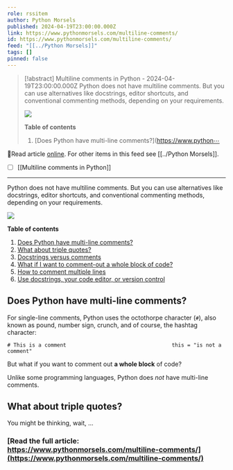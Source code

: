 ```yaml
---
role: rssitem
author: Python Morsels
published: 2024-04-19T23:00:00.000Z
link: https://www.pythonmorsels.com/multiline-comments/
id: https://www.pythonmorsels.com/multiline-comments/
feed: "[[../Python Morsels]]"
tags: []
pinned: false
---
```

> [!abstract] Multiline comments in Python - 2024-04-19T23:00:00.000Z
> Python does not have multiline comments. But you can use alternatives like docstrings, editor shortcuts, and conventional commenting methods, depending on your requirements.
> 
> ![](https://i.vimeocdn.com/filter/overlay?src0=https%3A%2F%2Fi.vimeocdn.com%2Fvideo%2F1841759670-0b28dacb1984f308cc6f5f4b2e1ab6c842bffdd8cce9a544b0097584850ccc6a-d_1920x1080&src1=http%3A%2F%2Ff.vimeocdn.com%2Fp%2Fimages%2Fcrawler_play.png)
> 
> **Table of contents**
> 
> 1. [Does Python have multi-line comments?](https://www.python⋯

🔗Read article [online](https://www.pythonmorsels.com/multiline-comments/). For other items in this feed see [[../Python Morsels]].

- [ ] [[Multiline comments in Python]]
- - -
Python does not have multiline comments. But you can use alternatives like docstrings, editor shortcuts, and conventional commenting methods, depending on your requirements.

![](https://i.vimeocdn.com/filter/overlay?src0=https%3A%2F%2Fi.vimeocdn.com%2Fvideo%2F1841759670-0b28dacb1984f308cc6f5f4b2e1ab6c842bffdd8cce9a544b0097584850ccc6a-d_1920x1080&src1=http%3A%2F%2Ff.vimeocdn.com%2Fp%2Fimages%2Fcrawler_play.png)

**Table of contents**

1. [Does Python have multi-line comments?](https://www.pythonmorsels.com/multiline-comments/#does-python-have-multi-line-comments)
2. [What about triple quotes?](https://www.pythonmorsels.com/multiline-comments/#what-about-triple-quotes)
3. [Docstrings versus comments](https://www.pythonmorsels.com/multiline-comments/#docstrings-versus-comments)
4. [What if I want to comment-out a whole block of code?](https://www.pythonmorsels.com/multiline-comments/#what-if-i-want-to-comment-out-a-whole-block-of-code)
5. [How to comment multiple lines](https://www.pythonmorsels.com/multiline-comments/#how-to-comment-multiple-lines)
6. [Use docstrings, your code editor, or version control](https://www.pythonmorsels.com/multiline-comments/#use-docstrings-your-code-editor-or-version-control)

## Does Python have multi-line comments?

For single-line comments, Python uses the octothorpe character (`#`), also known as pound, number sign, crunch, and of course, the hashtag character:

`# This is a comment                                  this = "is not a                                 comment"`
                                

But what if you want to comment out **a whole block** of code?

Unlike some programming languages, Python does _not_ have multi-line comments.

## What about triple quotes?

You might be thinking, wait, …

### [Read the full article: https://www.pythonmorsels.com/multiline-comments/](https://www.pythonmorsels.com/multiline-comments/)